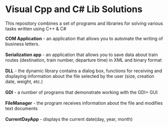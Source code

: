 # Visual Cpp and C# Lib Solutions
This repository combines a set of programs and libraries for solving various tasks written using C++ & C#

<p><b>COM Application</b> - an application that allows you to automate the writing of business letters.</a><br><br>
<a><b>Serialization app</b> - an application that allows you to save data about train routes (destination, train number, departure time) in XML and binary format</a><br><br>
<a><b>DLL</b> - the dynamic library contains a dialog box, functions for receiving and displaying information about the file selected by the user (size, creation date, weight, etc.)</a><br><br>
<a><b>GDI</b> - a number of programs that demonstrate working with the GDI+ GUI</a><br><br>
<a><b>FileManager</b> - the program receives information about the file and modifies text documents</a><br><br>
<a><b>CurrentDayApp</b> - displays the current date(day, year, month)</a><br><br>
